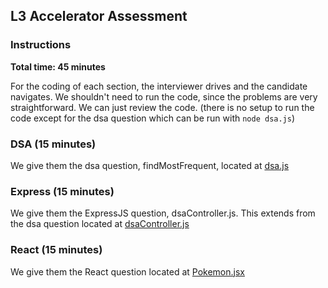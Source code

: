 ## L3 Accelerator Assessment

### Instructions

**Total time: 45 minutes**

For the coding of each section, the interviewer drives and the candidate navigates. We shouldn't need to run the code, since the problems are very straightforward. We can just review the code. (there is no setup to run the code except for the dsa question which can be run with `node dsa.js`)

### DSA (15 minutes)
We give them the dsa question, findMostFrequent, located at [dsa.js](dsa.js)

### Express (15 minutes)
We give them the ExpressJS question, dsaController.js. This extends from the dsa question located at [dsaController.js](dsaController.js)

### React (15 minutes)
We give them the React question located at [Pokemon.jsx](Pokemon.jsx)
